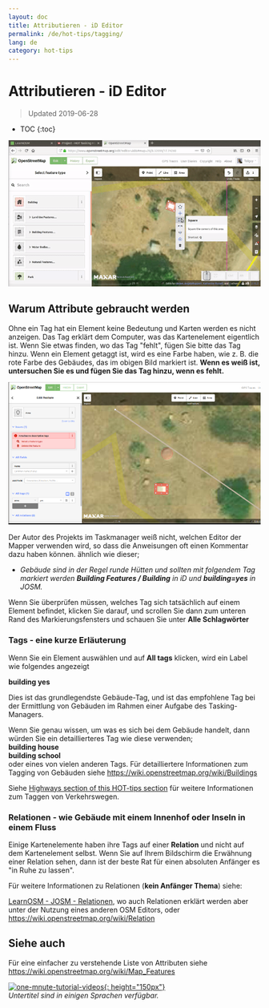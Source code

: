 ```yaml
---
layout: doc
title: Attributieren - iD Editor
permalink: /de/hot-tips/tagging/
lang: de
category: hot-tips
---
```


Attributieren - iD Editor
============

> Updated 2019-06-28

- TOC
{:toc}

![tagging][]


Warum Attribute gebraucht werden
-------------------

Ohne ein Tag hat ein Element keine Bedeutung und Karten werden es nicht anzeigen. Das Tag erklärt dem Computer, was das Kartenelement eigentlich ist. Wenn Sie etwas finden, wo das Tag "fehlt", fügen Sie bitte das Tag hinzu. Wenn ein Element getaggt ist, wird es eine Farbe haben, wie z. B. die rote Farbe des Gebäudes, das im obigen Bild markiert ist. **Wenn es weiß ist, untersuchen Sie es und fügen Sie das Tag hinzu, wenn es fehlt.**  

![tagged-building][]  

Der Autor des Projekts im Taskmanager weiß nicht, welchen Editor der Mapper verwenden wird, so dass die Anweisungen oft einen Kommentar dazu haben können. ähnlich wie dieser;  

- *Gebäude sind in der Regel runde Hütten und sollten mit folgendem Tag markiert werden **Building Features / Building** in iD und **building=yes** in JOSM.*  

Wenn Sie überprüfen müssen, welches Tag sich tatsächlich auf einem Element befindet, klicken Sie darauf, und scrollen Sie dann zum unteren Rand des Markierungsfensters und schauen Sie unter **Alle Schlagwörter**

### Tags - eine kurze Erläuterung ###

Wenn Sie ein Element auswählen und auf **All tags** klicken, wird ein Label wie folgendes angezeigt  

**building yes**  

Dies ist das grundlegendste Gebäude-Tag, und ist das empfohlene Tag bei der Ermittlung von Gebäuden im Rahmen einer Aufgabe des Tasking-Managers.  

Wenn Sie genau wissen, um was es sich bei dem Gebäude handelt, dann würden Sie ein detaillierteres Tag wie diese verwenden;  
  **building house**  
  **building school**  
oder eines von vielen anderen Tags. Für detailliertere Informationen zum Tagging von Gebäuden siehe <https://wiki.openstreetmap.org/wiki/Buildings>  

Siehe [Highways section of this HOT-tips section](/de/hot-tips/highways/) für weitere Informationen zum Taggen von Verkehrswegen.  

### Relationen - wie Gebäude mit einem Innenhof oder Inseln in einem Fluss ###

Einige Kartenelemente haben ihre Tags auf einer **Relation** und nicht auf dem Kartenelement selbst. Wenn Sie auf Ihrem Bildschirm die Erwähnung einer Relation sehen, dann ist der beste Rat für einen absoluten Anfänger  es "in Ruhe zu lassen".  

Für weitere Informationen zu Relationen (**kein Anfänger Thema**) siehe:  

[LearnOSM - JOSM - Relationen](/de/josm/josm-relations/), wo auch Relationen erklärt werden aber unter der Nutzung eines anderen OSM Editors, oder  
<https://wiki.openstreetmap.org/wiki/Relation>

Siehe auch  
---------

Für eine einfacher zu verstehende Liste von Attributen siehe <https://wiki.openstreetmap.org/wiki/Map_Features>  

[![one-mnute-tutorial-videos]{: height="150px"}](https://www.youtube.com/playlist?list=PLb9506_-6FMHZ3nwn9heri3xjQKrSq1hN "Humanitarian OpenStreetMap Team - Einminütiges Einführungsvideo")  
*Untertitel sind in einigen Sprachen verfügbar.*  





[tagging]:/images/hot-tips/tagging.gif
[keymon]:/images/hot-tips/keymon.png
[tagged-building]:/images/hot-tips/tagged-building.png
[one-mnute-tutorial-videos]: /images/hot-tips/one-mnute-tutorial-videos.png "Humanitarian OpenStreetMap Team Einminütiges Einführungsvideo"